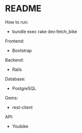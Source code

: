# README

How to run:
* bundle exec rake dev:fetch_bike

Frontend: 
* Bootstrap

Backend:
* Rails

Database: 
* PostgreSQL

Gems:
* rest-client

API: 
* Youbike
